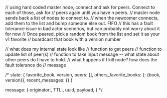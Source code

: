 // using hard coded master node, connect and ask for peers. Connect to each of those, ask for 
// peers again until you have n peers.
// master node sends back a list of nodes to connect to.
// when the newcomer connects, add them to the list and bump someone else out. FIFO
	// this has a fault tolerance issue in bad actor scenerios, but can probably not worry about it for now
// Once peered, pick a random book from the list and set it as your v1 favorite 
// boardcast that book with a version number

// what does my internal state look like 
// function to get peers 
// function to update list of peer(s)
// function to take input message -- what state about other peers do I have to hold. 
// what happens if I kill node? how does the fault tolerance do
// message 

/* 
state: 
{
	favorite_book, 
	version, 
	peers: [],
	others_favorite_books: {<id>: {book, version}},
	recent_messages: {}
}


message: 
{
	originator:,
	TTL:,
	uuid,
	payload,
}
*/
